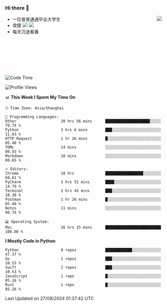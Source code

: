 ### Hi there 👋


<a href="https://github.com/yanlc39">
  <img align="right" src="https://github-readme-stats.vercel.app/api?username=yanlc39&show_icons=true&hide_border=true&icon_color=586069&title_color=a0a9af">
</a>

- 一位普普通通毕业大学生
- 常摸 ![](https://img.shields.io/badge/-Python-3e74a2?style=flat-square&logo=Python&logoColor=fff) ![](https://img.shields.io/badge/-C%2B%2B-brightgreen?style=flat-square)
- 每天沉迷看番



<br><br><br><br><br><br>


<!--START_SECTION:waka-->
![Code Time](http://img.shields.io/badge/Code%20Time-249%20hrs%2026%20mins-blue)

![Profile Views](http://img.shields.io/badge/Profile%20Views-0-blue)

📊 **This Week I Spent My Time On** 

```text
🕑︎ Time Zone: Asia/Shanghai

💬 Programming Languages: 
Other                    20 hrs 56 mins      ████████████████████░░░░░   79.74 % 
Python                   3 hrs 6 mins        ███░░░░░░░░░░░░░░░░░░░░░░   11.83 % 
HTTP Request             1 hr 26 mins        █░░░░░░░░░░░░░░░░░░░░░░░░   05.48 % 
TOML                     14 mins             ░░░░░░░░░░░░░░░░░░░░░░░░░   00.93 % 
Markdown                 10 mins             ░░░░░░░░░░░░░░░░░░░░░░░░░   00.65 % 

🔥 Editors: 
Chrome                   18 hrs              █████████████████░░░░░░░░   68.61 % 
PyCharm                  3 hrs 52 mins       ████░░░░░░░░░░░░░░░░░░░░░   14.79 % 
Terminal                 2 hrs 43 mins       ███░░░░░░░░░░░░░░░░░░░░░░   10.38 % 
Postman                  1 hr 26 mins        █░░░░░░░░░░░░░░░░░░░░░░░░   05.48 % 
Notes                    11 mins             ░░░░░░░░░░░░░░░░░░░░░░░░░   00.74 % 

💻 Operating System: 
Mac                      26 hrs 15 mins      █████████████████████████   100.00 % 
```

**I Mostly Code in Python** 

```text
Python                   9 repos             ████████████░░░░░░░░░░░░░   47.37 % 
Go                       2 repos             ███░░░░░░░░░░░░░░░░░░░░░░   10.53 % 
Swift                    2 repos             ███░░░░░░░░░░░░░░░░░░░░░░   10.53 % 
JavaScript               1 repo              █░░░░░░░░░░░░░░░░░░░░░░░░   05.26 % 
Rust                     1 repo              █░░░░░░░░░░░░░░░░░░░░░░░░   05.26 % 
```




 Last Updated on 27/08/2024 01:37:42 UTC
<!--END_SECTION:waka-->
